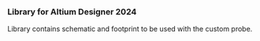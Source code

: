 ### Library for Altium Designer 2024
Library contains schematic and footprint to be used with the custom probe.

